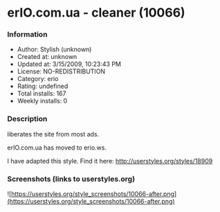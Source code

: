 # erIO.com.ua - cleaner (10066)

### Information
- Author: Stylish (unknown)
- Created at: unknown
- Updated at: 3/15/2009, 10:23:43 PM
- License: NO-REDISTRIBUTION
- Category: erio
- Rating: undefined
- Total installs: 167
- Weekly installs: 0


### Description
liberates the site from most ads.

erIO.com.ua has moved to erio.ws. 

I have adapted this style. Find it here: http://userstyles.org/styles/18909


### Screenshots (links to userstyles.org)
![https://userstyles.org/style_screenshots/10066-after.png](https://userstyles.org/style_screenshots/10066-after.png)


